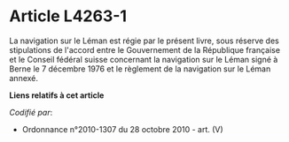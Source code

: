 # Article L4263-1

La navigation sur le Léman est régie par le présent livre, sous réserve des stipulations de l'accord entre le Gouvernement de
la République française et le Conseil fédéral suisse concernant la navigation sur le Léman signé à Berne le 7 décembre 1976
et le règlement de la navigation sur le Léman annexé.

**Liens relatifs à cet article**

_Codifié par_:

  - Ordonnance n°2010-1307 du 28 octobre 2010 - art. (V)
